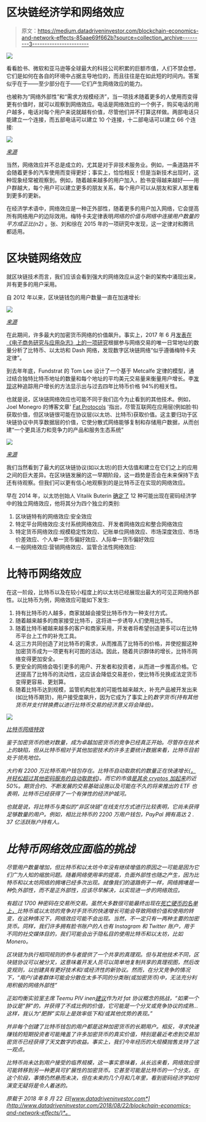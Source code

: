 # 区块链经济学和网络效应

> 原文：<https://medium.datadriveninvestor.com/blockchain-economics-and-network-effects-85aae69f662b?source=collection_archive---------3----------------------->

![](img/ce3462799e49d72abea784980cafe8c4.png)

看看脸书、微软和亚马逊等全球最大的科技公司积累的巨额市值，人们不禁会想，它们是如何在各自的环境中占据主导地位的，而且往往是在如此短的时间内。答案似乎在于——至少部分在于——它们产生网络效应的能力。

也被称为“网络外部性”和“需求方规模经济”，当一项技术随着更多的人使用而变得更有价值时，就可以观察到网络效应。电话是网络效应的一个例子，购买电话的用户越多，电话对每个用户来说就越有价值，尽管他们并不打算这样做。两部电话只能建立一个连接，而五部电话可以建立 10 个连接，十二部电话可以建立 66 个连接:

![](img/aebd15a5967d48b2a8f21a451bb5f4b8.png)

[*来源*](https://bitcoin-cp.com/principle5/)

当然，网络效应并不总是成立的，尤其是对于非技术服务业。例如，一条道路并不会随着更多的汽车使用而变得更好；事实上，恰恰相反！但是当新技术出现时，这种现象经常被观察到。例如，随着越来越多的用户加入，脸书变得越来越好——用户群越大，每个用户可以建立更多的朋友关系，每个用户可以从朋友和家人那里看到更多的更新。

在经济学术语中，网络效应是一种正外部性，随着更多的用户加入网络，它会提高所有网络用户的边际效用。梅特卡夫定律表明*网络的价值与网络中连接用户数量的平方成正比(n2)* 。张、刘和徐在 2015 年的一项研究中发现，这一定律对和腾讯都适用。

# 区块链网络效应

就区块链技术而言，我们应该会看到强大的网络效应从这个新的架构中涌现出来，并有更多的用户采用。

自 2012 年以来，区块链钱包的用户数量一直在加速增长:

![](img/79e1a0c13df45b24621510c6ee286d0f.png)

[*来源*](https://www.blockchain.com/charts/my-wallet-n-users?timespan=all)

在此期间，许多最大的加密货币网络的价值飙升。事实上，2017 年 6 月[发表在《电子商务研究与应用杂志》上的一项研究](https://www.sciencedirect.com/science/article/pii/S1567422317300480)根据参与网络交易的唯一日常地址的数量分析了比特币、以太坊和 Dash 网络，发现数字区块链网络“似乎遵循梅特卡夫定律”。

到去年年底，Fundstrat 的 Tom Lee 设计了一个基于 Metcalfe 定律的模型，通过结合独特比特币地址的数量和每个地址的平均美元交易量来衡量用户增长。李[发现](http://uk.businessinsider.com/bitcoin-price-movement-explained-by-one-equation-fundstrat-tom-lee-metcalf-law-network-effect-2017-10?r=US&IR=T)这种追踪用户增长的方法显示出与过去四年比特币价格 94%的相关性。

也就是说，区块链网络效应也可能不同于我们迄今为止看到的其他技术。例如，Joel Monegro 的博客文章' [Fat Protocols](http://www.usv.com/blog/fat-protocols) '指出，尽管互联网在应用层(例如脸书)获取价值，但区块链很可能在协议层(以太坊、比特币)获取价值。这主要归功于区块链协议中共享数据层的价值，它使分散式网络能够复制和存储用户数据，从而创建“一个更具活力和竞争力的产品和服务生态系统”

![](img/d915f66744e3b72d876780cf4c752a83.png)

[*来源*](https://blog.zeppelin.solutions/thin-protocols-cc872258379f)

我们当然看到了最大的区块链协议(如以太坊)的巨大估值和建立在它们之上的应用之间的巨大差异。在区块链发展的这一早期阶段，这一趋势是否会在未来保持下去还有待观察。但我们可以更有信心地观察到的是比特币正在实现的网络效应。

早在 2014 年，以太坊创始人 Vitalik Buterin [确定了](https://blog.ethereum.org/2014/11/20/bitcoin-maximalism-currency-platform-network-effects/) 12 种可能出现在密码经济学中的独立网络效应，他将其分为四个独立的类别:

1.  区块链特有的网络效应:安全效应
2.  特定平台网络效应:支付系统网络效应、开发者网络效应和整合网络效应
3.  特定货币网络效应:规模稳定性效应、记账单位网络效应、市场深度效应、市场价差效应、个人单一货币偏好效应、人际单一货币偏好效应
4.  一般网络效应:营销网络效应、监管合法性网络效应:

# 比特币网络效应

在这一阶段，比特币以及在较小程度上的以太坊已经展现出最大的可见正网络外部性。以比特币为例，网络效应可能如下发生:

1.  持有比特币的人越多，商家就越会接受比特币作为一种支付方式。
2.  随着越来越多的商家接受比特币，这将进一步诱导人们使用比特币。
3.  随着比特币被越来越多的客户和商家采用，开发者将希望创造更多可以在比特币平台上工作的补充工具。
4.  这三方共同创造了对比特币的需求，从而推高了比特币的价格，并使挖掘这种加密货币成为一项更有利可图的活动。因此，随着共识群体的增长，比特币网络变得更加安全。
5.  更安全的网络会吸引更多的用户、开发者和投资者，从而进一步推高价格。它还提高了比特币的流动性，这应该会降低交易差价，使比特币兑换成法定货币变得更容易、更划算。
6.  随着比特币达到规模，监管机构批准的可能性越来越大，补充产品被开发出来(如比特币期货)，用户接受度飙升，因为它成为了事实上的*数字货币(持有其他货币并支付转换费以进行比特币交易的经济意义将会降低)。*

*![](img/a7799e2335256134ac53c0081a9f0733.png)*

*[*比特币网络特效*](http://themisescircle.org/wp-content/uploads/2013/02/bitcoinfeedbackloops.jpg)*

*鉴于加密货币的绝对数量，成为卓越加密货币的竞争已经真正开始。尽管存在技术上的缺陷，但从比特币相对于其他加密技术的许多主要统计数据来看，比特币目前处于领先地位。*

*大约有 2200 万比特币用户钱包存在。比特币自动取款机的数量正在快速增长([，并轻松超过其他密码服务的自动取款机](https://coinatmradar.com/))。而它的市值[是其余 cryptos 加起来](https://coinmarketcap.com/charts/#dominance-percentage)的近 50%。期货合约、不断发展的交易基础设施以及可能在不久的将来推出的 ETF 也表明，比特币已经获得了一个有弹性的经济护城河。*

*也就是说，将比特币与类似的“非区块链”在线支付方式进行比较表明，它尚未获得足够数量的用户。例如，相比比特币的 2200 万用户钱包，PayPal 拥有高达 2 . 37 亿活跃账户持有人。*

# *比特币网络效应面临的挑战*

*尽管用户数量增加，但比特币和以太坊今年没有继续增值的原因之一可能是因为它们广为人知的缩放问题。随着网络使用率的提高，负面外部性也随之产生，因为比特币和以太坊网络的拥堵已经多次出现。就像我们的道路例子一样，网络拥堵是一种*负*外部性，而不是正外部性，应该尽早解决，以实现进一步的网络效应。*

*有超过 1700 种密码在交易所交易。虽然大多数很可能最终出现在[死亡硬币的名单上，](https://deadcoins.com/)比特币或以太坊的竞争对手货币的快速增长可能会导致网络价值和使用的转变，在这种情况下，网络效应可能不会出现。当然，不一定只有一两种主要的加密货币。同样，我们许多拥有脸书账户的人也有 Instagram 和 Twitter 账户，用于不同的社交媒体目的，我们可能会出于隐私目的使用比特币和以太坊，比如 Monero。*

*区块链为执行相同规则的参与者提供了一个共享的真理观。但与其他技术不同，区块链协议可以被分叉，这意味着开发人员可以简单地复制共享的真理视图，然后改变规则，以创建具有更好技术和/或经济性的新协议。然而，在分叉竞争的情况下，“用户/读者群体可能会分散在太多不同的分类账(或加密货币)中，无法充分利用积极的网络外部性”*

*正如均衡实验室主席 Teemu PIV inen[建议](https://blog.zeppelin.solutions/thin-protocols-cc872258379f)作为对 fat 协议概念的挑战，“如果一个协议是“胖”的，并获得了不成比例的价值，它可能是一个分叉或竞争协议的成熟…这样，我认为“肥胖”实际上是效率低下和/或其他优势的表现。”*

*并非每个创建了比特币钱包的用户都是这种加密货币的长期用户。相反，寻求快速赚钱的短期投资者可能掩盖了许多加密货币的真实价值，特别是最近考虑到交易加密货币已经获得了天文数字的收益。事实上，我们今年经历的大规模抛售支持了这一观点。*

*比特币尚未达到用户接受的临界规模，这一事实意味着，从长远来看，网络效应很可能转移到另一种更具可扩展性的加密货币。它甚至可能是比特币的一个分支。在这个阶段，事情仍然悬而未决，但在未来的几个月和几年里，看到密码经济学如何演变无疑将是令人着迷的。*

**原载于 2018 年 8 月 22 日*[*www.datadriveninvestor.com*](http://www.datadriveninvestor.com/2018/08/22/blockchain-economics-and-network-effects/)*。**